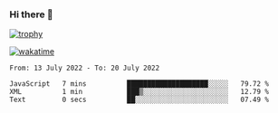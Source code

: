 ### Hi there 👋

[![trophy](https://github-profile-trophy.vercel.app/?username=cxnky&theme=dracula)](https://github.com/ryo-ma/github-profile-trophy)

[![wakatime](https://wakatime.com/badge/user/1c39c599-5497-41b9-a5be-2c4676e7fd23.svg)](https://wakatime.com/@1c39c599-5497-41b9-a5be-2c4676e7fd23)
<!--START_SECTION:waka-->

```text
From: 13 July 2022 - To: 20 July 2022

JavaScript   7 mins          ████████████████████░░░░░   79.72 %
XML          1 min           ███▒░░░░░░░░░░░░░░░░░░░░░   12.79 %
Text         0 secs          ██░░░░░░░░░░░░░░░░░░░░░░░   07.49 %
```

<!--END_SECTION:waka-->
